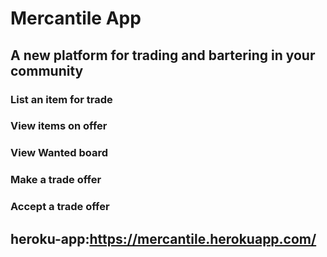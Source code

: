 # Mercantile App
## A new platform for trading and bartering in your community


### List an item for trade
### View items on offer
### View Wanted board
### Make a trade offer
### Accept a trade offer

## heroku-app:https://mercantile.herokuapp.com/